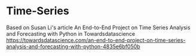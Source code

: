 # Time-Series
Based on Susan Li's article
An End-to-End Project on Time Series Analysis and Forecasting with Python in Towardsdatascience
https://towardsdatascience.com/an-end-to-end-project-on-time-series-analysis-and-forecasting-with-python-4835e6bf050b
